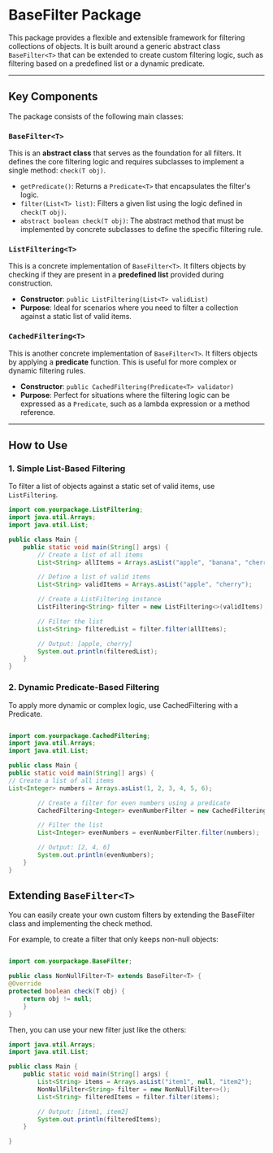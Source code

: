 # BaseFilter<T> Package

This package provides a flexible and extensible framework for filtering collections of objects. It is built around a generic abstract class `BaseFilter<T>` that can be extended to create custom filtering logic, such as filtering based on a predefined list or a dynamic predicate.

---

## Key Components

The package consists of the following main classes:

### `BaseFilter<T>`

This is an **abstract class** that serves as the foundation for all 
filters. It defines the core filtering logic and requires subclasses to 
implement a single method: `check(T obj)`.

- `getPredicate()`: Returns a `Predicate<T>` that encapsulates the filter's logic.
- `filter(List<T> list)`: Filters a given list using the logic defined in `check(T obj)`.
- `abstract boolean check(T obj)`: The abstract method that must be implemented by concrete subclasses to define the specific filtering rule.

### `ListFiltering<T>`

This is a concrete implementation of `BaseFilter<T>`. It filters objects by checking if they are present in a **predefined list** provided during construction.

- **Constructor**: `public ListFiltering(List<T> validList)`
- **Purpose**: Ideal for scenarios where you need to filter a collection against a static list of valid items.

### `CachedFiltering<T>`

This is another concrete implementation of `BaseFilter<T>`. It filters objects by applying a **predicate** function. This is useful for more complex or dynamic filtering rules.

- **Constructor**: `public CachedFiltering(Predicate<T> validator)`
- **Purpose**: Perfect for situations where the filtering logic can be expressed as a `Predicate`, such as a lambda expression or a method reference.

---

## How to Use

### 1. Simple List-Based Filtering

To filter a list of objects against a static set of valid items, use `ListFiltering`.

```Java
import com.yourpackage.ListFiltering;
import java.util.Arrays;
import java.util.List;

public class Main {
    public static void main(String[] args) {
        // Create a list of all items
        List<String> allItems = Arrays.asList("apple", "banana", "cherry", "date");

        // Define a list of valid items
        List<String> validItems = Arrays.asList("apple", "cherry");

        // Create a ListFiltering instance
        ListFiltering<String> filter = new ListFiltering<>(validItems);

        // Filter the list
        List<String> filteredList = filter.filter(allItems);

        // Output: [apple, cherry]
        System.out.println(filteredList);
    }
}
```

### 2. Dynamic Predicate-Based Filtering
   To apply more dynamic or complex logic, use CachedFiltering with a Predicate.

```Java

import com.yourpackage.CachedFiltering;
import java.util.Arrays;
import java.util.List;

public class Main {
public static void main(String[] args) {
// Create a list of all items
List<Integer> numbers = Arrays.asList(1, 2, 3, 4, 5, 6);

        // Create a filter for even numbers using a predicate
        CachedFiltering<Integer> evenNumberFilter = new CachedFiltering<>(number -> number % 2 == 0);

        // Filter the list
        List<Integer> evenNumbers = evenNumberFilter.filter(numbers);

        // Output: [2, 4, 6]
        System.out.println(evenNumbers);
    }
}
```

## Extending `BaseFilter<T>`
You can easily create your own custom filters by extending the BaseFilter class and implementing the check method.

For example, to create a filter that only keeps non-null objects:

```Java

import com.yourpackage.BaseFilter;

public class NonNullFilter<T> extends BaseFilter<T> {
@Override
protected boolean check(T obj) {
    return obj != null;
    }
}
```
Then, you can use your new filter just like the others:


```Java
import java.util.Arrays;
import java.util.List;

public class Main {
    public static void main(String[] args) {
        List<String> items = Arrays.asList("item1", null, "item2");
        NonNullFilter<String> filter = new NonNullFilter<>();
        List<String> filteredItems = filter.filter(items);

        // Output: [item1, item2]
        System.out.println(filteredItems);
    }

}
```